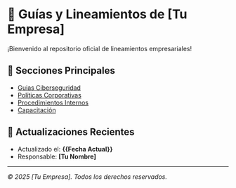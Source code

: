 # 📘 Guías y Lineamientos de [Tu Empresa]  

¡Bienvenido al repositorio oficial de lineamientos empresariales!

## 🏢 Secciones Principales
- [Guias Ciberseguridad](./guias/guia-ransomware.md)
- [Políticas Corporativas](./politicas.md)
- [Procedimientos Internos](./procedimientos.md)
- [Capacitación](./capacitacion.md)

## 📢 Actualizaciones Recientes
- Actualizado el: **{{Fecha Actual}}**
- Responsable: **[Tu Nombre]**

---
_© 2025 [Tu Empresa]. Todos los derechos reservados._
